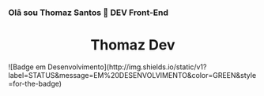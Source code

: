 ### Olâ sou Thomaz Santos 👋 DEV Front-End
<h1 align="center"> Thomaz Dev</h1>
![Badge em Desenvolvimento](http://img.shields.io/static/v1?label=STATUS&message=EM%20DESENVOLVIMENTO&color=GREEN&style=for-the-badge)

<!--
**thomazdev2020/thomazdev2020** is a ✨ _special_ ✨ repository because its `README.md` (this file) appears on your GitHub profile.

Here are some ideas to get you started:

- 🔭 I’m currently working on ...
- 🌱 I’m currently learning ...
- 👯 I’m looking to collaborate on ...
- 🤔 I’m looking for help with ...
- 💬 Ask me about ...
- 📫 How to reach me: ...
- 😄 Pronouns: ...
- ⚡ Fun fact: ...
-->
